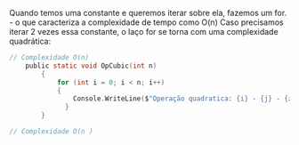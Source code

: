 Quando temos uma constante e queremos iterar sobre ela, fazemos um for. - o que caracteriza a complexidade de tempo como O(n)
Caso precisamos iterar 2 vezes essa constante, o laço for se torna com uma complexidade quadrática:

```c sharp
// Complexidade O(n)
	public static void OpCubic(int n) 
		{
			for (int i = 0; i < n; i++) 
			{
				Console.WriteLine($"Operação quadratica: {i} - {j} - {z}");
			  }
		}

// Complexidade O(n )
```
